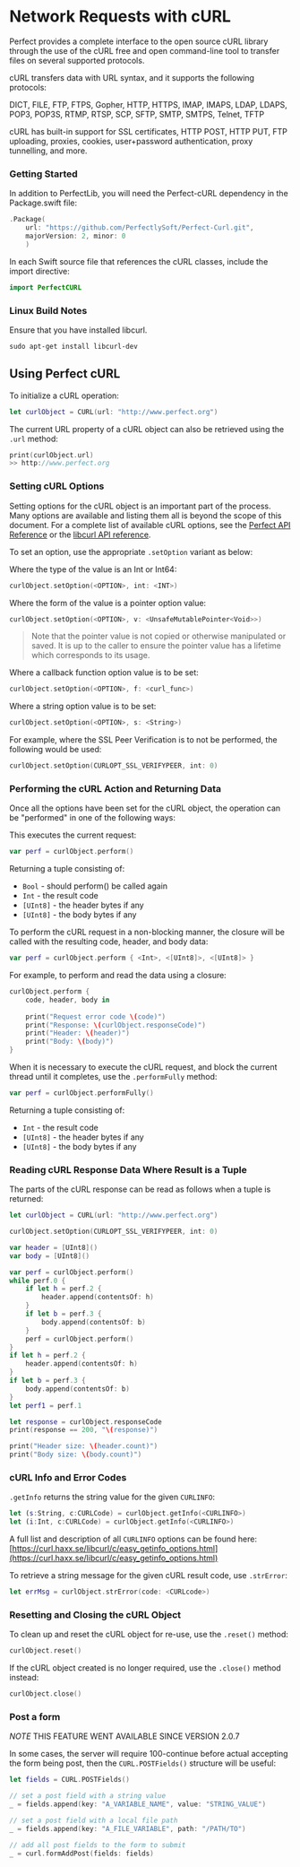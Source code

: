# Network Requests with cURL

Perfect provides a complete interface to the open source cURL library through the use of the cURL free and open command-line tool to transfer files on several supported protocols.

cURL transfers data with URL syntax, and it supports the following protocols:

DICT, FILE, FTP, FTPS, Gopher, HTTP, HTTPS, IMAP, IMAPS, LDAP, LDAPS, POP3, POP3S, RTMP, RTSP, SCP, SFTP, SMTP, SMTPS, Telnet, TFTP

cURL has built-in support for SSL certificates, HTTP POST, HTTP PUT, FTP uploading, proxies, cookies, user+password authentication, proxy tunnelling, and more.

### Getting Started

In addition to PerfectLib, you will need the Perfect-cURL dependency in the Package.swift file:

``` swift
.Package(
	url: "https://github.com/PerfectlySoft/Perfect-Curl.git", 
	majorVersion: 2, minor: 0
	)
```

In each Swift source file that references the cURL classes, include the import directive:

``` swift
import PerfectCURL
```

### Linux Build Notes

Ensure that you have installed libcurl.

```
sudo apt-get install libcurl-dev
```

## Using Perfect cURL

To initialize a cURL operation:

``` swift
let curlObject = CURL(url: "http://www.perfect.org")
```

The current URL property of a cURL object can also be retrieved using the `.url` method:

``` swift
print(curlObject.url)
>> http://www.perfect.org
```

### Setting cURL Options

Setting options for the cURL object is an important part of the process. Many options are available and listing them all is beyond the scope of this document. For a complete list of available cURL options, see the [Perfect API Reference](https://perfect.org/docs/api.html) or the [libcurl API reference](https://curl.haxx.se/libcurl/c/).

To set an option, use the appropriate `.setOption` variant as below:

Where the type of the value is an Int or Int64:

``` swift
curlObject.setOption(<OPTION>, int: <INT>)
```

Where the form of the value is a pointer option value:

``` swift
curlObject.setOption(<OPTION>, v: <UnsafeMutablePointer<Void>>)
```
> Note that the pointer value is not copied or otherwise manipulated or saved. It is up to the caller to ensure the pointer value has a lifetime which corresponds to its usage.

Where a callback function option value is to be set:

``` swift
curlObject.setOption(<OPTION>, f: <curl_func>)
```

Where a string option value is to be set:

``` swift
curlObject.setOption(<OPTION>, s: <String>)
```

For example, where the SSL Peer Verification is to not be performed, the following would be used:

``` swift
curlObject.setOption(CURLOPT_SSL_VERIFYPEER, int: 0)
```

### Performing the cURL Action and Returning Data

Once all the options have been set for the cURL object, the operation can be "performed" in one of the following ways:

This executes the current request:

``` swift
var perf = curlObject.perform()
```

Returning a tuple consisting of: 

* `Bool` - should perform() be called again
* `Int` - the result code
* `[UInt8]` - the header bytes if any
* `[UInt8]` - the body bytes if any

To perform the cURL request in a non-blocking manner, the closure will be called with the resulting code, header, and body data:

``` swift
var perf = curlObject.perform { <Int>, <[UInt8]>, <[UInt8]> }
```

For example, to perform and read the data using a closure:

``` swift
curlObject.perform {
	code, header, body in
	
	print("Request error code \(code)")
	print("Response: \(curlObject.responseCode)")
	print("Header: \(header)")
	print("Body: \(body)")
}

```

When it is necessary to execute the cURL request, and block the current thread until it completes, use the `.performFully` method:

``` swift
var perf = curlObject.performFully()
```

Returning a tuple consisting of: 

* `Int` - the result code
* `[UInt8]` - the header bytes if any
* `[UInt8]` - the body bytes if any


### Reading cURL Response Data Where Result is a Tuple

The parts of the cURL response can be read as follows when a tuple is returned:

``` swift
let curlObject = CURL(url: "http://www.perfect.org")

curlObject.setOption(CURLOPT_SSL_VERIFYPEER, int: 0)

var header = [UInt8]()
var body = [UInt8]()

var perf = curlObject.perform()
while perf.0 {
	if let h = perf.2 {
		header.append(contentsOf: h)
	}
	if let b = perf.3 {
		body.append(contentsOf: b)
	}
	perf = curlObject.perform()
}
if let h = perf.2 {
	header.append(contentsOf: h)
}
if let b = perf.3 {
	body.append(contentsOf: b)
}
let perf1 = perf.1

let response = curlObject.responseCode
print(response == 200, "\(response)")

print("Header size: \(header.count)")
print("Body size: \(body.count)")
```

### cURL Info and Error Codes

`.getInfo` returns the string value for the given `CURLINFO`:

``` swift
let (s:String, c:CURLCode) = curlObject.getInfo(<CURLINFO>)
let (i:Int, c:CURLCode) = curlObject.getInfo(<CURLINFO>)
```

A full list and description of all `CURLINFO` options can be found here: [https://curl.haxx.se/libcurl/c/easy_getinfo_options.html](https://curl.haxx.se/libcurl/c/easy_getinfo_options.html)

To retrieve a string message for the given cURL result code, use `.strError`:

``` swift
let errMsg = curlObject.strError(code: <CURLcode>)
```

### Resetting and Closing the cURL Object

To clean up and reset the cURL object for re-use, use the `.reset()` method:

``` swift
curlObject.reset()
```

If the cURL object created is no longer required, use the `.close()` method instead:

``` swift
curlObject.close()
```

### Post a form 

*NOTE* THIS FEATURE WENT AVAILABLE SINCE VERSION 2.0.7

In some cases, the server will require 100-continue before actual accepting the form being post, then the `CURL.POSTFields()` structure will be useful:

``` swift
let fields = CURL.POSTFields()

// set a post field with a string value
_ = fields.append(key: "A_VARIABLE_NAME", value: "STRING_VALUE")

// set a post field with a local file path
_ = fields.append(key: "A_FILE_VARIABLE", path: "/PATH/TO")

// add all post fields to the form to submit
_ = curl.formAddPost(fields: fields)
```